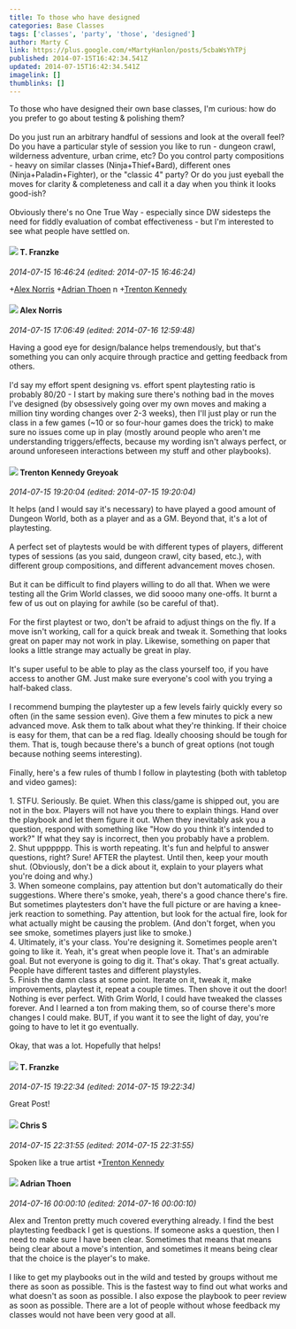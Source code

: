 ```yaml
---
title: To those who have designed
categories: Base Classes
tags: ['classes', 'party', 'those', 'designed']
author: Marty C
link: https://plus.google.com/+MartyHanlon/posts/5cbaWsYhTPj
published: 2014-07-15T16:42:34.541Z
updated: 2014-07-15T16:42:34.541Z
imagelink: []
thumblinks: []
---
```


To those who have designed their own base classes, I&#39;m curious: how do you prefer to go about testing &amp; polishing them?<br /><br />Do you just run an arbitrary handful of sessions and look at the overall feel? Do you have a particular style of session you like to run - dungeon crawl, wilderness adventure, urban crime, etc? Do you control party compositions - heavy on similar classes (Ninja+Thief+Bard), different ones (Ninja+Paladin+Fighter), or the &quot;classic 4&quot; party? Or do you just eyeball the moves for clarity &amp; completeness and call it a day when you think it looks good-ish?<br /><br />Obviously there&#39;s no One True Way - especially since DW sidesteps the need for fiddly evaluation of combat effectiveness - but I&#39;m interested to see what people have settled on.
<div id='comment z13zdvuystrshpmkv23wyr54csrxyp5jw04'>
  <h4><img src='{{site.baseurl}}//images/avatars/110330901807759406775_photo.jpg'> T. Franzke</h4>
      <p><cite>2014-07-15 16:46:24 (edited: 2014-07-15 16:46:24)</cite></p>
        <p><span class="proflinkWrapper"><span class="proflinkPrefix">+</span><a class="proflink" href="https://plus.google.com/112750659160242168572" oid="112750659160242168572">Alex Norris</a></span> <span class="proflinkWrapper"><span class="proflinkPrefix">+</span><a class="proflink" href="https://plus.google.com/113847025671240258531" oid="113847025671240258531">Adrian Thoen</a></span> n <span class="proflinkWrapper"><span class="proflinkPrefix">+</span><a class="proflink" href="https://plus.google.com/105533087046914570553" oid="105533087046914570553">Trenton Kennedy</a></span></p>
</div>
        

<div id='comment z13zdvuystrshpmkv23wyr54csrxyp5jw04'>
  <h4><img src='{{site.baseurl}}//images/avatars/112750659160242168572_photo.jpg'> Alex Norris</h4>
      <p><cite>2014-07-15 17:06:49 (edited: 2014-07-16 12:59:48)</cite></p>
        <p>Having a good eye for design/balance helps tremendously, but that&#39;s something you can only acquire through practice and getting feedback from others.<br /><br />I&#39;d say my effort spent designing vs. effort spent playtesting ratio is probably 80/20 - I start by making sure there&#39;s nothing bad in the moves I&#39;ve designed (by obsessively going over my own moves and making a million tiny wording changes over 2-3 weeks), then I&#39;ll just play or run the class in a few games (~10 or so four-hour games does the trick) to make sure no issues come up in play (mostly around people who aren&#39;t me understanding triggers/effects, because my wording isn&#39;t always perfect, or around unforeseen interactions between my stuff and other playbooks).</p>
</div>
        

<div id='comment z13zdvuystrshpmkv23wyr54csrxyp5jw04'>
  <h4><img src='{{site.baseurl}}//images/avatars/105533087046914570553_photo.jpg'> Trenton Kennedy Greyoak</h4>
      <p><cite>2014-07-15 19:20:04 (edited: 2014-07-15 19:20:04)</cite></p>
        <p>It helps (and I would say it&#39;s necessary) to have played a good amount of Dungeon World, both as a player and as a GM. Beyond that, it&#39;s a lot of playtesting.<br /><br />A perfect set of playtests would be with different types of players, different types of sessions (as you said, dungeon crawl, city based, etc.), with different group compositions, and different advancement moves chosen.<br /><br />But it can be difficult to find players willing to do all that. When we were testing all the Grim World classes, we did soooo many one-offs. It burnt a few of us out on playing for awhile (so be careful of that).<br /><br />For the first playtest or two, don&#39;t be afraid to adjust things on the fly. If a move isn&#39;t working, call for a quick break and tweak it. Something that looks great on paper may not work in play. Likewise, something on paper that looks a little strange may actually be great in play.<br /><br />It&#39;s super useful to be able to play as the class yourself too, if you have access to another GM. Just make sure everyone&#39;s cool with you trying a half-baked class.<br /><br />I recommend bumping the playtester up a few levels fairly quickly every so often (in the same session even). Give them a few minutes to pick a new advanced move. Ask them to talk about what they&#39;re thinking. If their choice is easy for them, that can be a red flag. Ideally choosing should be tough for them. That is, tough because there&#39;s a bunch of great options (not tough because nothing seems interesting).<br /><br />Finally, here&#39;s a few rules of thumb I follow in playtesting (both with tabletop and video games):<br /><br />1. STFU. Seriously. Be quiet. When this class/game is shipped out, you are not in the box. Players will not have you there to explain things. Hand over the playbook and let them figure it out. When they inevitably ask you a question, respond with something like &quot;How do you think it&#39;s intended to work?&quot; If what they say is incorrect, then you probably have a problem.<br />2. Shut upppppp. This is worth repeating. It&#39;s fun and helpful to answer questions, right? Sure! AFTER the playtest. Until then, keep your mouth shut. (Obviously, don&#39;t be a dick about it, explain to your players what you&#39;re doing and why.)<br />3. When someone complains, pay attention but don&#39;t automatically do their suggestions. Where there&#39;s smoke, yeah, there&#39;s a good chance there&#39;s fire. But sometimes playtesters don&#39;t have the full picture or are having a knee-jerk reaction to something. Pay attention, but look for the actual fire, look for what actually might be causing the problem. (And don&#39;t forget, when you see smoke, sometimes players just like to smoke.)<br />4. Ultimately, it&#39;s your class. You&#39;re designing it. Sometimes people aren&#39;t going to like it. Yeah, it&#39;s great when people love it. That&#39;s an admirable goal. But not everyone is going to dig it. That&#39;s okay. That&#39;s great actually. People have different tastes and different playstyles.<br />5. Finish the damn class at some point. Iterate on it, tweak it, make improvements, playtest it, repeat a couple times. Then shove it out the door! Nothing is ever perfect. With Grim World, I could have tweaked the classes forever. And I learned a ton from making them, so of course there&#39;s more changes I could make. BUT, if you want it to see the light of day, you&#39;re going to have to let it go eventually.<br /><br />Okay, that was a lot. Hopefully that helps!</p>
</div>
        

<div id='comment z13zdvuystrshpmkv23wyr54csrxyp5jw04'>
  <h4><img src='{{site.baseurl}}//images/avatars/110330901807759406775_photo.jpg'> T. Franzke</h4>
      <p><cite>2014-07-15 19:22:34 (edited: 2014-07-15 19:22:34)</cite></p>
        <p>Great Post! </p>
</div>
        

<div id='comment z13zdvuystrshpmkv23wyr54csrxyp5jw04'>
  <h4><img src='{{site.baseurl}}//images/avatars/101789477929813700533_photo.jpg'> Chris S</h4>
      <p><cite>2014-07-15 22:31:55 (edited: 2014-07-15 22:31:55)</cite></p>
        <p>Spoken like a true artist <span class="proflinkWrapper"><span class="proflinkPrefix">+</span><a class="proflink" href="https://plus.google.com/105533087046914570553" oid="105533087046914570553">Trenton Kennedy</a></span> </p>
</div>
        

<div id='comment z13zdvuystrshpmkv23wyr54csrxyp5jw04'>
  <h4><img src='{{site.baseurl}}//images/avatars/113847025671240258531_photo.jpg'> Adrian Thoen</h4>
      <p><cite>2014-07-16 00:00:10 (edited: 2014-07-16 00:00:10)</cite></p>
        <p>Alex and Trenton pretty much covered everything already. I find the best playtesting feedback I get is questions. If someone asks a question, then I need to make sure I have been clear. Sometimes that means that means being clear about a move&#39;s intention, and sometimes it means being clear that the choice is the player&#39;s to make. <br /><br />I like to get my playbooks out in the wild and tested by groups without me there as soon as possible. This is the fastest way to find out what works and what doesn&#39;t as soon as possible. I also expose the playbook to peer review as soon as possible. There are a lot of people without whose feedback my classes would not have been very good at all.</p>
</div>
        